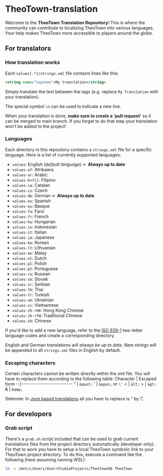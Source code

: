 # TheoTown-translation #
Welcome to the **TheoTown Translation Repository**!
This is where the community can contribute to localizing TheoTown into various languages.
Your help makes TheoTown more accessible to players around the globe.


## For translators ##

### How translation works ###
Each `values[.*]/strings.xml` file contains lines like this:
```xml
<string name="tagname">My translation</string>
```
Simply translate the text between the tags (e.g. replace `My Translation` with your translation).

The special symbol `\n` can be used to indicate a new line.

When your translation is done, **make sure to create a 'pull request'** so it can be merged to main branch.
If you forget to do that step your translation won't be added to the project!

### Languages ###
Each directory in this repository contains a `strings.xml` file for a specific language.
Here is a list of currently supported languages:
- `values`: English (*default language*) ← **Always up to date**<br/>
- `values-af`: Afrikaans
- `values-ar`: Arabic
- `values-b+fil`: Filipino
- `values-ca`: Catalan
- `values-cs`: Czech
- `values-de`: German ← **Always up to date**
- `values-es`: Spanish
- `values-eu`: Basque
- `values-fa`: Farsi
- `values-fr`: French
- `values-hu`: Hungarian
- `values-in`: Indonesian
- `values-it`: Italian
- `values-ja`: Japanese
- `values-ko`: Korean
- `values-lt`: Lithuanian
- `values-ms`: Malay
- `values-nl`: Dutch
- `values-pl`: Polish
- `values-pt`: Portuguese
- `values-ru`: Russian
- `values-sk`: Slovak
- `values-sr`: Serbian
- `values-th`: Thai
- `values-tr`: Turkish
- `values-uk`: Ukrainian
- `values-vi`: Vietnamese
- `values-zh-rHK`: Hong Kong Chinese
- `values-zh-rTW`: Traditional Chinese
- `values-zh`: Chinese

If you'd like to add a new language, refer to the [ISO 639-1](http://www.loc.gov/standards/iso639-2/php/code_list.php) two-letter language codes and create a corresponding directory.

English and German translations *will always be up to date*.
New strings will be appended to all `strings.xml` files in English by default.

### Escaping characters ###
Certain characters cannot be written directly within the xml file.
You will have to replace them according to the following table:
Character | Escaped form
--|--------------------------
" | `&quot;`
' | `&apos;` or `\'`
< | `&lt;`
\> | `&gt;`
& | `&amp;`

Sidenote:
In [Json based translations](https://forum.theotown.com/viewtopic.php?t=9436) all you have to replace is " by \\".



## For developers ##
### Grab script ###
There's a `grab.sh` script included that can be used to grab current translations files from the project directory automatically (developer only). For that to work you have to setup a local TheoTown symbolic link to your TheoTown project directory. To do this, execute a command like the following (here assuming running WSL):
```sh
ln -s /mnt/c/Users/User/StudioProjects/TheoTown66 TheoTown
```
